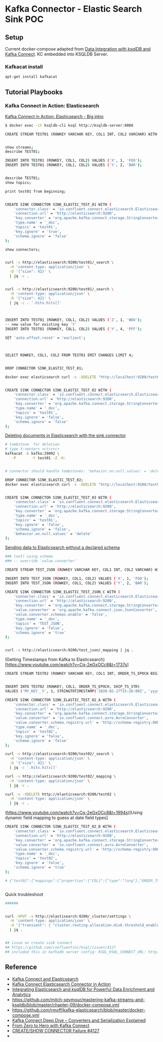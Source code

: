 Kafka Connector - Elastic Search Sink POC
=========================================

Setup
-----

Current docker-compose adapted from [Data Integration with ksqlDB and Kafka Connect](https://github.com/mitch-seymour/mastering-kafka-streams-and-ksqldb/tree/master/chapter-09). KC embedded into KSQLDB Server.

### Kafkacat install

```bash
apt-get install kafkacat
```

Tutorial Playbooks
------------------

### Kafka Connect in Action: Elasticsearch

[Kafka Connect in Action: Elasticsearch - Big intro](https://www.youtube.com/watch?v=Cq-2eGxOCc8&t=336s)

```bash
$ docker exec -it ksqldb-cli ksql http://ksqldb-server:8088 

CREATE STREAM TEST01 (ROWKEY VARCHAR KEY, COL1 INT, COL2 VARCHAR) WITH (KAFKA_TOPIC='test01', PARTITIONS=1, VALUE_FORMAT='AVRO');


show streams;
describe TEST01;

INSERT INTO TEST01 (ROWKEY, COL1, COL2) VALUES ('X', 1, 'FOO');
INSERT INTO TEST01 (ROWKEY, COL1, COL2) VALUES ('Y', 2, 'BAR');


describe TEST01;
show topics;

print test01 from beginning;


CREATE SINK CONNECTOR SINK_ELASTIC_TEST_01 WITH (
    'connector.class' = 'io.confluent.connect.elasticsearch.ElasticsearchSinkConnector',
    'connection.url' = 'http://elasticsearch:9200',
    'key.converter' = 'org.apache.kafka.connect.storage.StringConverter',
    'type.name' = '_doc',
    'topics' = 'test01',
    'key.ignore' = 'true',
    'schema.ignore' = 'false'
);

show connectors;


curl -s http://elasticsearch:9200/test01/_search \
  -H 'content-type: application/json' \
  -D '{"size": 42}' \
  | jq -c .


curl -s http://elasticsearch:9200/test01/_search \
  -H 'content-type: application/json' \
  -D '{"size": 42}' \
  | jq -c . '.hits.hits[]'



INSERT INTO TEST01 (ROWKEY, COL1, COL2) VALUES ('Z', 1, 'WOO');
-- new value for existing key 'Y' 
INSERT INTO TEST01 (ROWKEY, COL1, COL2) VALUES ('Y', 4, 'PFF');

SET 'auto.offset.reset' = 'earliest';



SELECT ROWKEY, COL1, COL2 FROM TEST01 EMIT CHANGES LIMIT 4;


DROP CONNECTOR SINK_ELASTIC_TEST_01;

docker exec elasticsearch curl -s -XDELETE "http://localhost:9200/test01"


CREATE SINK CONNECTOR SINK_ELASTIC_TEST_02 WITH (
    'connector.class' = 'io.confluent.connect.elasticsearch.ElasticsearchSinkConnector',
    'connection.url' = 'http://elasticsearch:9200',
    'key.converter' = 'org.apache.kafka.connect.storage.StringConverter',
    'type.name' = '_doc',
    'topics' = 'test01',
    'key.ignore' = 'false',
    'schema.ignore' = 'false'
);

```

[Deleting documents in Elasticsearch with the sink connector](https://www.youtube.com/watch?v=Cq-2eGxOCc8&t=698s)

```bash
# tombstone  for deletion
# type Y:<enter> <ctrc+c>
kafkacat -b kafka:29092 \
   -P       -t test01 -Z -K:


# connector should handle tombstones: 'behavior.on.null.values' = 'delete'

DROP CONNECTOR SINK_ELASTIC_TEST_02;
docker exec elasticsearch curl -s -XDELETE "http://localhost:9200/test01"


CREATE SINK CONNECTOR SINK_ELASTIC_TEST_03 WITH (
    'connector.class' = 'io.confluent.connect.elasticsearch.ElasticsearchSinkConnector',
    'connection.url' = 'http://elasticsearch:9200',
    'key.converter' = 'org.apache.kafka.connect.storage.StringConverter',
    'type.name' = '_doc',
    'topics' = 'test01',
    'key.ignore' = 'false',
    'schema.ignore' = 'false',
    'behavior.on.null.values' = 'delete'
);
```

[Sending data to Elasticsearch without a declared schema](https://www.youtube.com/watch?v=Cq-2eGxOCc8&t=1557s)

```bash
### (not) using schema
### -- override 'value.converter'  

CREATE STREAM TEST_JSON (ROWKEY VARCHAR KEY, COL1 INT, COL2 VARCHAR) WITH (KAFKA_TOPIC='TEST_JSON', PARTITIONS=1, VALUE_FORMAT='JSON');

INSERT INTO TEST_JSON (ROWKEY, COL1, COL2) VALUES ('X', 1, 'FOO');
INSERT INTO TEST_JSON (ROWKEY, COL1, COL2) VALUES ('Y', 2, 'BAR');

CREATE SINK CONNECTOR SINK_ELASTIC_TEST_JSON_C WITH (
    'connector.class' = 'io.confluent.connect.elasticsearch.ElasticsearchSinkConnector',
    'connection.url' = 'http://elasticsearch:9200',
    'key.converter' = 'org.apache.kafka.connect.storage.StringConverter',
    'value.converter' = 'org.apache.kafka.connect.json.JsonConverter',
    'value.converter.schemas.enable' = 'false',
    'type.name' = '_doc',
    'topics' = 'TEST_JSON',
    'key.ignore' = 'false',
    'schema.ignore' = 'true'
);


curl -s http://elasticsearch:9200/test_json/_mapping | jq .
```

(Getting Timestamps from Kafka to Elasticsearch)[https://www.youtube.com/watch?v=Cq-2eGxOCc8&t=1737s]

```bash
CREATE STREAM TEST02 (ROWKEY VARCHAR KEY, COL1 INT, ORDER_TS_EPOCH BIGINT, SHIP_TS_STR VARCHAR) WITH (KAFKA_TOPIC='test02', PARTITIONS=1, VALUE_FORMAT='AVRO');


INSERT INTO TEST02 (ROWKEY, COL1, ORDER_TS_EPOCH, SHIP_TS_STR)
VALUES ('MY_KEY__Y', 1, STRINGTOTIMESTAMP('2020-02-17T15:26:00Z', 'yyyy-MM-dd''T''HH:mm:ssX'), '2020-02-17T15:26:00Z');

CREATE SINK CONNECTOR SINK_ELASTIC_TEST_02_A WITH (
    'connector.class' = 'io.confluent.connect.elasticsearch.ElasticsearchSinkConnector',
    'connection.url' = 'http://elasticsearch:9200',
    'key.converter' = 'org.apache.kafka.connect.storage.StringConverter',
    'value.converter' = 'io.confluent.connect.avro.AvroConverter',
    'value.converter.schema.registry.url' = 'http://schema-registry:8081',
    'type.name' = '_doc',
    'topics' = 'test02',
    'key.ignore' = 'false',
    'schema.ignore' = 'false'
);

curl -s http://elasticsearch:9200/test02/_search \
  -H 'content-type: application/json' \
  -D '{"size": 42}' \
  | jq -c '.hits.hits[]'

curl -s http://elasticsearch:9200/test02/_mapping \
  -H 'content-type: application/json' \
  | jq -c .

curl -s -XDELETE http://elasticsearch:9200/test02 \
  -H 'content-type: application/json' \
  | jq -c .


```

(https://www.youtube.com/watch?v=Cq-2eGxOCc8&t=1994s)[Using dynamic field mapping to guess at date field types]

```bash
CREATE SINK CONNECTOR SINK_ELASTIC_TEST_02_B WITH (
    'connector.class' = 'io.confluent.connect.elasticsearch.ElasticsearchSinkConnector',
    'connection.url' = 'http://elasticsearch:9200',
    'key.converter' = 'org.apache.kafka.connect.storage.StringConverter',
    'value.converter' = 'io.confluent.connect.avro.AvroConverter',
    'value.converter.schema.registry.url' = 'http://schema-registry:8081',
    'type.name' = '_doc',
    'topics' = 'test02',
    'key.ignore' = 'false',
    'schema.ignore' = 'true'
);

# {"test02":{"mappings":{"properties":{"COL1":{"type":"long"},"ORDER_TS_EPOCH":{"type":"long"},"SHIP_TS_STR":{"type":"date"}}}}}



```




Quick troubleshoot

```bash
######


curl -XPUT -s http://elastisearch:9200/_cluster/settings \
  -H 'content-type: application/json' \
  -d '{"transient": { "cluster.routing.allocation.disk.threshold_enabled": false }}' \
  | jq .


## issue on create sink connect
## https://github.com/confluentinc/ksql/issues/4127
## included this in kafkadb server config: KSQL_KSQL_CONNECT_URL: http://kafka-connect-540:8083

```

Reference
---------

* [Kafka Connect and Elasticsearch](https://rmoff.net/2019/10/07/kafka-connect-and-elasticsearch/)
* [Kafka Connect Elasticsearch Connector in Action](https://www.confluent.io/blog/kafka-elasticsearch-connector-tutorial/)
* [Integrating Elasticsearch and ksqlDB for Powerful Data Enrichment and Analytics](https://www.confluent.io/blog/elasticsearch-ksqldb-integration-for-data-enrichment-and-analytics/)
* https://github.com/mitch-seymour/mastering-kafka-streams-and-ksqldb/blob/master/chapter-09/docker-compose.yml
* https://github.com/rmoff/kafka-elasticsearch/blob/master/docker-compose.yml
* [Kafka Connect Deep Dive – Converters and Serialization Explained](https://www.confluent.io/blog/kafka-connect-deep-dive-converters-serialization-explained/)
* [From Zero to Hero with Kafka Connect](https://talks.rmoff.net/QZ5nsS/from-zero-to-hero-with-kafka-connect#sDwoflR)
* [CREATE/SHOW CONNECTOR Failure
#4127](https://github.com/confluentinc/ksql/issues/4127)
* [](https://www.confluent.io/blog/kafka-elasticsearch-connector-tutorial/)
